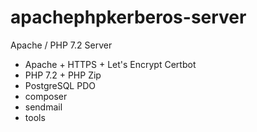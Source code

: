 # apachephpkerberos-server
Apache / PHP 7.2 Server

* Apache + HTTPS + Let's Encrypt Certbot
* PHP 7.2 + PHP Zip
* PostgreSQL PDO
* composer
* sendmail
* tools

